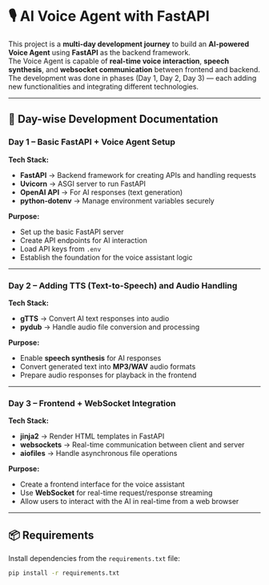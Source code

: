 # 🎙 AI Voice Agent with FastAPI

This project is a **multi-day development journey** to build an **AI-powered Voice Agent** using **FastAPI** as the backend framework.  
The Voice Agent is capable of **real-time voice interaction**, **speech synthesis**, and **websocket communication** between frontend and backend.  
The development was done in phases (Day 1, Day 2, Day 3) — each adding new functionalities and integrating different technologies.

---

## 📅 Day-wise Development Documentation

### **Day 1 – Basic FastAPI + Voice Agent Setup**
**Tech Stack:**
- **FastAPI** → Backend framework for creating APIs and handling requests
- **Uvicorn** → ASGI server to run FastAPI
- **OpenAI API** → For AI responses (text generation)
- **python-dotenv** → Manage environment variables securely

**Purpose:**
- Set up the basic FastAPI server
- Create API endpoints for AI interaction
- Load API keys from `.env`
- Establish the foundation for the voice assistant logic

---

### **Day 2 – Adding TTS (Text-to-Speech) and Audio Handling**
**Tech Stack:**
- **gTTS** → Convert AI text responses into audio
- **pydub** → Handle audio file conversion and processing

**Purpose:**
- Enable **speech synthesis** for AI responses
- Convert generated text into **MP3/WAV** audio formats
- Prepare audio responses for playback in the frontend

---

### **Day 3 – Frontend + WebSocket Integration**
**Tech Stack:**
- **jinja2** → Render HTML templates in FastAPI
- **websockets** → Real-time communication between client and server
- **aiofiles** → Handle asynchronous file operations

**Purpose:**
- Create a frontend interface for the voice assistant
- Use **WebSocket** for real-time request/response streaming
- Allow users to interact with the AI in real-time from a web browser

---

## 📦 Requirements
Install dependencies from the `requirements.txt` file:
```bash
pip install -r requirements.txt